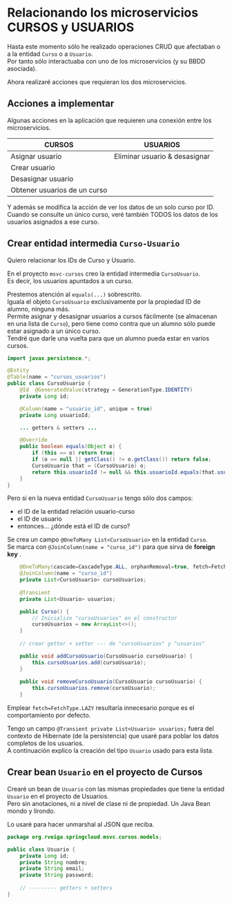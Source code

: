 # Relacionando los microservicios CURSOS y USUARIOS

Hasta este momento sólo he realizado operaciones CRUD que afectaban o a la entidad `Curso` o a `Usuario`. <br/>
Por tanto sólo interactuaba con uno de los microservicios (y su BBDD asociada). 

Ahora realizaré acciones que requieran los dos microservicios.

## Acciones a implementar
Algunas acciones en la aplicación que requieren una conexión entre los microservicios. 

| CURSOS | USUARIOS |
|---|---|
| Asignar usuario | Eliminar usuario & desasignar |
| Crear usuario |  |
| Desasignar usuario |  |
| Obtener usuarios de un curso |  |

Y además se modifica la acción de ver los datos de un solo curso por ID. <br/>
Cuando se consulte un único curso, veré también TODOS los datos de los usuarios asignados a ese curso.

## Crear entidad intermedia `Curso-Usuario` 
Quiero relacionar los IDs de Curso y Usuario. 

En el proyecto `msvc-cursos` creo la entidad intermedia `CursoUsuario`. <br/> 
Es decir, los usuarios apuntados a un curso. 

Prestemos atención al `equals(...)` sobrescrito. <br/> 
Iguala el objeto `CursoUsuario` exclusivamente por la propiedad ID de alumno, ninguna más. <br/> 
Permite asignar y desasignar usuarios a cursos fácilmente (se almacenan en una lista de `Curso`), 
pero tiene como contra que un alumno sólo puede estar asignado a un único curso.  <br/>
Tendré que darle una vuelta para que un alumno pueda estar en varios cursos.

```java
import javax.persistence.*;

@Entity
@Table(name = "cursos_usuarios")
public class CursoUsuario {
    @Id  @GeneratedValue(strategy = GenerationType.IDENTITY)
    private Long id;

    @Column(name = "usuario_id", unique = true)
    private Long usuarioId;

    ... getters & setters ...

    @Override
    public boolean equals(Object o) {
        if (this == o) return true;
        if (o == null || getClass() != o.getClass()) return false;
        CursoUsuario that = (CursoUsuario) o;
        return this.usuarioId != null && this.usuarioId.equals(that.usuarioId);
    }
}
```

Pero si en la nueva entidad `CursoUsuario` tengo sólo dos campos: 
- el ID de la entidad relación usuario-curso
- el ID de usuario
- entonces... ¿dónde está el ID de curso?

Se crea un campo `@OneToMany List<CursoUsuario>` en la entidad `Curso`. <br/>
Se marca con `@JoinColumn(name = "curso_id")` para que sirva de **foreign key** .

```java
    @OneToMany(cascade=CascadeType.ALL, orphanRemoval=true, fetch=FetchType.LAZY)
    @JoinColumn(name = "curso_id")
    private List<CursoUsuario> cursoUsuarios;
	
	@Transient
	private List<Usuario> usuarios;

    public Curso() {
        // Inicializo "cursoUsuarios" en el constructor
        cursoUsuarios = new ArrayList<>();
    }
    
    // crear getter + setter --- de "cursoUsuarios" y "usuarios"

    public void addCursoUsuario(CursoUsuario cursoUsuario) {
        this.cursoUsuarios.add(cursoUsuario);
    }
    
    public void removeCursoUsuario(CursoUsuario cursoUsuario) {
        this.cursoUsuarios.remove(cursoUsuario);
    }
```

Emplear `fetch=FetchType.LAZY` resultaría innecesario porque es el comportamiento por defecto. 

Tengo un campo `@Transient private List<Usuario> usuarios;` fuera del contexto de Hibernate 
(de la persistencia) que usaré para poblar los datos completos de los usuarios. <br/>
A continuación explico la creación del tipo `Usuario` usado para esta lista.


## Crear bean `Usuario` en el proyecto de Cursos
Crearé un bean de `Usuario` con las mismas propiedades que tiene la entidad `Usuario` en el proyecto de Usuarios. <br/> 
Pero sin anotaciones, ni a nivel de clase ni de propiedad. Un Java Bean mondo y lirondo. 

Lo usaré para hacer unmarshal al JSON que reciba. 

```java
package org.rveiga.springcloud.msvc.cursos.models;

public class Usuario {
    private Long id;
    private String nombre;
    private String email;
    private String password;
	
	// --------- getters + setters
}
```








